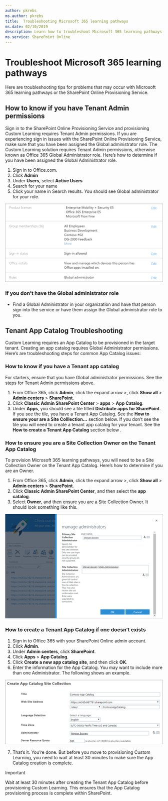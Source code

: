 ```yaml
---
author: pkrebs
ms.author: pkrebs
title:  Troubleshooting Microsoft 365 learning pathways
ms.date: 02/10/2019
description: Learn how to troubleshoot Microsoft 365 learning pathways
ms.service: SharePoint Online
---
```


# Troubleshoot Microsoft 365 learning pathways

Here are troubleshooting tips for problems that may occur with Microsoft 365 learning pathways or the SharePoint Online Provisioning Service.

## How to know if you have Tenant Admin permissions

Sign in to the SharePoint Online Provisioning Service and provisioning Custom Learning requires Tenant Admin permissions. If you are experiencing sign in issues with the SharePoint Online Provisioning Service, make sure that you have been assigned the Global administrator role. The Custom Learning solution requires Tenant Admin permissions, otherwise known as Office 365 Global Administrator role. Here’s how to determine if you have been assigned the Global Administrator role.

1.	Sign in to Office.com.
2.	Click **Admin**
3.	Under **Users**, select **Active Users**
4.	Search for your name
5.	Click your name in Search results. You should see Global administrator for your role.

![cg-globaladminrole.png](media/cg-globaladminrole.png)

### If you don’t have the Global administrator role
- Find a Global Administrator in your organization and have that person sign into the service or have them assign the Global administrator role to you.

## Tenant App Catalog Troubleshooting
Custom Learning requires an App Catalog to be provisioned in the target tenant. Creating an app catalog requires Global Administrator permissions. Here’s are troubleshooting steps for common App Catalog issues:

### How to know if you have a Tenant app catalog 
For starters, ensure that you have Global administrator permissions. See the steps for Tenant Admin permissions above.

1. From Office 365, click **Admin**, click the expand arrow >, click **Show all** > **Admin centers** > **SharePoint**.
2. Click **Classic Admin SharePoint Center** > **apps** > **App Catalog**.
3. Under **Apps**, you should see a tile titled **Distribute apps for SharePoint**. 
If you see the tile, you have a Tenant App Catalog. See the **How to ensure your are a Site Colllection...** section below. If you don’t see the tile you will need to create a tenant app catalog for your tenant. See the **How to create a Tenant App Catalog** section below .

### How to ensure you are a Site Collection Owner on the Tenant App Catalog 
To provision Microsoft 365 learning pathways, you will need to be a Site Collection Owner on the Tenant App Catalog. Here’s how to determine if you are an Owner.

1. From Office 365, click **Admin**, click the expand arrow >, click **Show all** > **Admin centers** > **SharePoint**.
2. Click **Classic Admin SharePoint Center**, and then select the **app catalog**.
3. Select **Owner**, and then ensure you are a Site Collection Owner. It should look something like this.
 
![cg-sitecollectionowner.png](media/cg-sitecollectionowner.png)

### How to create a Tenant App Catalog if one doesn’t exists 
1. Sign in to Office 365 with your SharePoint Online admin account.
2. Click **Admin**.
3. Under **Admin centers**, click **SharePoint**. 
4. Click **Apps** > **App Catalog**.
5. Click **Create a new app catalog site**, and then click **OK**. 
6.	Enter the information for the App Catalog. You may want to include more than one Administrator. The following shows an example.  

![cg-appcatalogfinish.png](media/cg-appcatalogfinish.png)

7.	That’s it. You’re done. But before you move to provisioning Custom Learning, you need to wait at least 30 minutes to make sure the App Catalog creation is complete. 

> [!IMPORTANT]
> Wait at least 30 minutes after creating the Tenant App Catalog before provisioning Custom Learning. This ensures that the App Catalog provisioning process is complete within SharePoint. 